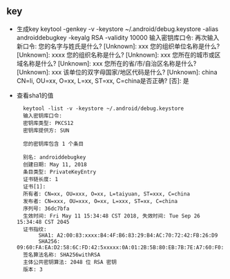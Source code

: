 ## key
- 生成key
        keytool -genkey -v -keystore ~/.android/debug.keystore -alias androiddebugkey -keyalg RSA -validity 10000
        输入密钥库口令:
        再次输入新口令:
        您的名字与姓氏是什么?
          [Unknown]:  xxx
        您的组织单位名称是什么?
          [Unknown]:  xxxx
        您的组织名称是什么?
          [Unknown]:  xxx
        您所在的城市或区域名称是什么?
          [Unknown]:  xxx
        您所在的省/市/自治区名称是什么?
          [Unknown]:  xxx
        该单位的双字母国家/地区代码是什么?
          [Unknown]:  china
        CN=li, OU=xx, O=xx, L=xx, ST=xx, C=china是否正确?
          [否]:  是
    
- 查看sha1的值

		keytool -list -v -keystore ~/.android/debug.keystore
        输入密钥库口令:
        密钥库类型: PKCS12
        密钥库提供方: SUN

        您的密钥库包含 1 个条目

        别名: androiddebugkey
        创建日期: May 11, 2018
        条目类型: PrivateKeyEntry
        证书链长度: 1
        证书[1]:
        所有者: CN=xx, OU=xxx, O=xx, L=taiyuan, ST=xxx, C=china
        发布者: CN=xxx, OU=xxx, O=xx, L=xxx, ST=xx, C=china
        序列号: 36dc7bfa
        生效时间: Fri May 11 15:34:48 CST 2018, 失效时间: Tue Sep 26 15:34:48 CST 2045
        证书指纹:
             SHA1: A2:00:83:xxxx:B4:4F:B6:83:29:B4:AC:70:72:42:FB:26:D9
             SHA256: 09:60:FA:EA:D2:58:6C:FD:42:5xxxxx:0A:01:2B:5B:80:EB:7B:7E:A7:60:F0:50:46:F7:66:1D:5D:E5:22
        签名算法名称: SHA256withRSA
        主体公共密钥算法: 2048 位 RSA 密钥
        版本: 3